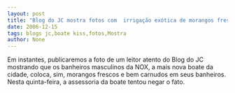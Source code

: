 ```yaml
---
layout: post
title: "Blog do JC mostra fotos com  irrigação exótica de morangos frescos em banheiros da boate NOX"
date: 2006-12-15
tags: blogs jc,boate kiss,fotos,Mostra
author: None
---
```

Em instantes, publicaremos a foto de um leitor atento do Blog do JC mostrando que os banheiros masculinos da NOX, a mais nova boate da cidade, coloca, sim, morangos frescos e bem carnudos em seus banheiros. Nesta quinta-feira, a assessoria da boate tentou negar o fato. 